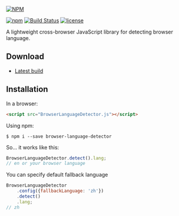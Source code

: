 [![NPM](https://nodei.co/npm/browser-language-detector.png?global=true)](https://nodei.co/npm/browser-language-detector/)

[![npm](https://img.shields.io/npm/v/browser-language-detector.svg)](https://www.npmjs.com/package/browser-language-detector) [![Build Status](https://travis-ci.org/pushandplay/browser-language-detector.svg?branch=master)](https://travis-ci.org/pushandplay/browser-language-detector) [![license](https://img.shields.io/github/license/pushandplay/browser-language-detector.svg)](https://github.com/pushandplay/browser-language-detector/blob/master/LICENSE)

A lightweight cross-browser JavaScript library for detecting browser language.

## Download

 * [Latest build](https://raw.githubusercontent.com/pushandplay/browser-language-detector/master/dist/BrowserLanguageDetector.min.js)

## Installation

In a browser:
```html
<script src="BrowserLanguageDetector.js"></script>
```

Using npm:
```shell
$ npm i --save browser-language-detector
```

So... it works like this:

```javascript
BrowserLanguageDetector.detect().lang;
// en or your browser language
```

You can specify default fallback language
```javascript
BrowserLanguageDetector
    .config({fallbackLanguage: 'zh'})
    .detect()
    .lang;
// zh
```